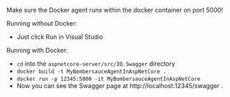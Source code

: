 Make sure the Docker agent runs within the docker container on port 5000!

Running without Docker:
- Just click Run in Visual Studio

Running with Docker:
- `cd` into the `aspnetcore-server/src/IO.Swagger` directory
- `docker build -t MyBombersauceAgentInAspNetCore .`
- `docker run -p 12345:5000 -it MyBombersauceAgentInAspNetCore`
- Now you can see the Swagger page at http://localhost:12345/swagger .
